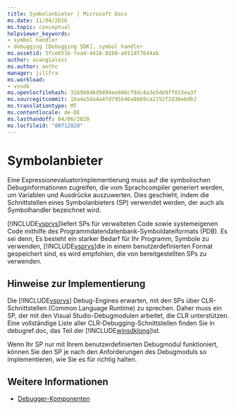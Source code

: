 ```yaml
---
title: Symbolanbieter | Microsoft Docs
ms.date: 11/04/2016
ms.topic: conceptual
helpviewer_keywords:
- symbol handler
- debugging [Debugging SDK], symbol handler
ms.assetid: 5fce651b-fead-4418-81b0-a011df7644ab
author: acangialosi
ms.author: anthc
manager: jillfra
ms.workload:
- vssdk
ms.openlocfilehash: 31b90846d9494ee046cf9dc4a3e5de9ff033ea3f
ms.sourcegitcommit: 16a4a5da4a4fd795b46a0869ca2152f2d36e6db2
ms.translationtype: MT
ms.contentlocale: de-DE
ms.lasthandoff: 04/06/2020
ms.locfileid: "80712820"
---
```

# <a name="symbol-provider"></a>Symbolanbieter
Eine Expressionevaluatorimplementierung muss auf die symbolischen Debuginformationen zugreifen, die vom Sprachcompiler generiert werden, um Variablen und Ausdrücke auszuwerten. Dies geschieht, indem die Schnittstellen eines Symbolanbieters (SP) verwendet werden, der auch als Symbolhandler bezeichnet wird.

 [!INCLUDE[vsprvs](../../code-quality/includes/vsprvs_md.md)]liefert SPs für verwalteten Code sowie systemeigenen Code mithilfe des Programmdatendatenbank-Symboldateiformats (PDB). Es sei denn, Es besteht ein starker Bedarf für Ihr Programm, Symbole zu verwenden, [!INCLUDE[vsprvs](../../code-quality/includes/vsprvs_md.md)]die in einem benutzerdefinierten Format gespeichert sind, es wird empfohlen, die von bereitgestellten SPs zu verwenden.

## <a name="implementation-notes"></a>Hinweise zur Implementierung
 Die [!INCLUDE[vsprvs](../../code-quality/includes/vsprvs_md.md)] Debug-Engines erwarten, mit den SPs über CLR-Schnittstellen (Common Language Runtime) zu sprechen. Daher muss ein SP, der mit den Visual Studio-Debugmodulen arbeitet, die CLR unterstützen. Eine vollständige Liste aller CLR-Debugging-Schnittstellen finden Sie in debugref.doc, das Teil der [!INCLUDE[winsdklong](../../deployment/includes/winsdklong_md.md)]ist.

 Wenn Ihr SP nur mit Ihrem benutzerdefinierten Debugmodul funktioniert, können Sie den SP je nach den Anforderungen des Debugmoduls so implementieren, wie Sie es für richtig halten.

## <a name="see-also"></a>Weitere Informationen
- [Debugger-Komponenten](../../extensibility/debugger/debugger-components.md)
